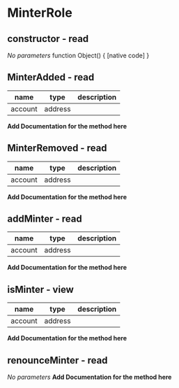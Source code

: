 # MinterRole


## constructor - read
_No parameters_
function Object() { [native code] }

## MinterAdded - read
|name |type |description
|-----|-----|-----------
|account|address|
**Add Documentation for the method here**

## MinterRemoved - read
|name |type |description
|-----|-----|-----------
|account|address|
**Add Documentation for the method here**

## addMinter - read
|name |type |description
|-----|-----|-----------
|account|address|
**Add Documentation for the method here**

## isMinter - view
|name |type |description
|-----|-----|-----------
|account|address|
**Add Documentation for the method here**

## renounceMinter - read
_No parameters_
**Add Documentation for the method here**